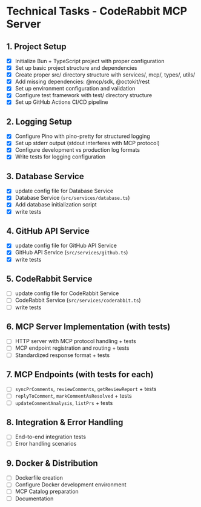 # Technical Tasks - CodeRabbit MCP Server

## 1. Project Setup
- [x] Initialize Bun + TypeScript project with proper configuration
- [x] Set up basic project structure and dependencies  
- [x] Create proper src/ directory structure with services/, mcp/, types/, utils/
- [x] Add missing dependencies: @mcp/sdk, @octokit/rest
- [x] Set up environment configuration and validation
- [x] Configure test framework with test/ directory structure
- [x] Set up GitHub Actions CI/CD pipeline

## 2. Logging Setup
- [x] Configure Pino with pino-pretty for structured logging
- [x] Set up stderr output (stdout interferes with MCP protocol)
- [x] Configure development vs production log formats
- [x] Write tests for logging configuration

## 3. Database Service
- [x] update config file for Database Service
- [x] Database Service (`src/services/database.ts`)
- [x] Add database initialization script
- [x] write tests

## 4. GitHub API Service
- [x] update config file for GitHub API Service
- [x] GitHub API Service (`src/services/github.ts`)
- [x] write tests

## 5. CodeRabbit Service
- [ ] update config file for CodeRabbit Service
- [ ] CodeRabbit Service (`src/services/coderabbit.ts`)
- [ ] write tests

## 6. MCP Server Implementation (with tests)
- [ ] HTTP server with MCP protocol handling + tests
- [ ] MCP endpoint registration and routing + tests
- [ ] Standardized response format + tests

## 7. MCP Endpoints (with tests for each)
- [ ] `syncPrComments`, `reviewComments`, `getReviewReport` + tests
- [ ] `replyToComment`, `markCommentAsResolved` + tests
- [ ] `updateCommentAnalysis`, `listPrs` + tests

## 8. Integration & Error Handling
- [ ] End-to-end integration tests
- [ ] Error handling scenarios

## 9. Docker & Distribution
- [ ] Dockerfile creation
- [ ] Configure Docker development environment
- [ ] MCP Catalog preparation
- [ ] Documentation
